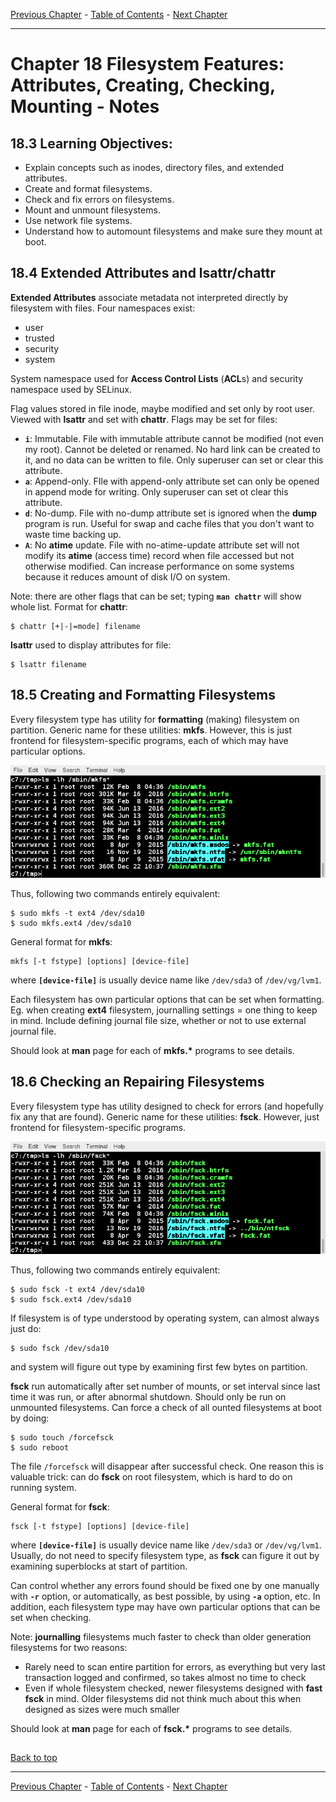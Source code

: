 [Previous Chapter](../Ch17-diskpartitioning/notes_Ch17.md) - [Table of Contents](../README.md#table-of-contents) - [Next Chapter](../Ch19-fsfeatures2/notes_Ch19.md)

---

# Chapter 18 Filesystem Features: Attributes, Creating, Checking, Mounting - Notes

## 18.3 Learning Objectives:
- Explain concepts such as inodes, directory files, and extended attributes.
- Create and format filesystems.
- Check and fix errors on filesystems.
- Mount and unmount filesystems.
- Use network file systems.
- Understand how to automount filesystems and make sure they mount at boot.


## 18.4 Extended Attributes and lsattr/chattr
**Extended Attributes** associate metadata not interpreted directly by filesystem with files. Four namespaces exist:
- user
- trusted
- security
- system

System namespace used for **Access Control Lists** (<strong>ACL</strong>s) and security namespace used by SELinux.

Flag values stored in file inode, maybe modified and set only by root user. Viewed with **lsattr** and set with **chattr**. Flags may be set for files:
- **`i`**: Immutable. File with immutable attribute cannot be modified (not even my root). Cannot be deleted or renamed. No hard link can be created to it, and no data can be written to file. Only superuser can set or clear this attribute.
- **`a`**: Append-only. FIle with append-only attribute set can only be opened in append mode for writing. Only superuser can set ot clear this attribute.
- **`d`**: No-dump. File with no-dump attribute set is ignored when the **dump** program is run. Useful for swap and cache files that you don't want to waste time backing up.
- **`A`**: No **atime** update. File with no-atime-update attribute set will not modify its **atime** (access time) record when file accessed but not otherwise modified. Can increase performance on some systems because it reduces amount of disk I/O on system.

Note: there are other flags that can be set; typing **`man chattr`** will show whole list. Format for **chattr**:
```shell
$ chattr [+|-|=mode] filename
```
**lsattr** used to display attributes for file:
```shell
$ lsattr filename
```

## 18.5 Creating and Formatting Filesystems
Every filesystem type has utility for **formatting** (making) filesystem on partition. Generic name for these utilities: **mkfs**. However, this is just frontend for filesystem-specific programs, each of which may have particular options.

![mkfs](/images/mkfs.png)

Thus, following two commands entirely equivalent:
```shell
$ sudo mkfs -t ext4 /dev/sda10
$ sudo mkfs.ext4 /dev/sda10
```
General format for **mkfs**:
```shell
mkfs [-t fstype] [options] [device-file]
```
where **`[device-file]`** is usually device name like `/dev/sda3` of `/dev/vg/lvm1`.

Each filesystem has own particular options that can be set when formatting. Eg. when creating **ext4** filesystem, journalling settings = one thing to keep in mind. Include defining journal file size, whether or not to use external journal file.

Should look at **man** page for each of **mkfs.\*** programs to see details.


## 18.6 Checking an Repairing Filesystems
Every filesystem type has utility designed to check for errors (and hopefully fix any that are found). Generic name for these utilities: **fsck**. However, just frontend for filesystem-specific programs.

![fsck](/images/fsck.png)

Thus, following two commands entirely equivalent:
```shell
$ sudo fsck -t ext4 /dev/sda10
$ sudo fsck.ext4 /dev/sda10
```
If filesystem is of type understood by operating system, can almost always just do:
```shell
$ sudo fsck /dev/sda10
```
and system will figure out type by examining first few bytes on partition.

**fsck** run automatically after set number of mounts, or set interval since last time it was run, or after abnormal shutdown. Should only be run on unmounted filesystems. Can force a check of all ounted filesystems at boot by doing:
```shell
$ sudo touch /forcefsck
$ sudo reboot
```
The file `/forcefsck` will disappear after successful check. One reason this is valuable trick: can do **fsck** on root filesystem, which is hard to do on running system.

General format for **fsck**:
```shell
fsck [-t fstype] [options] [device-file]
```
where **`[device-file]`** is usually device name like `/dev/sda3` or `/dev/vg/lvm1`. Usually, do not need to specify filesystem type, as **fsck** can figure it out by examining superblocks at start of partition.

Can control whether any errors found should be fixed one by one manually with **`-r`** option, or automatically, as best possible, by using **`-a`** option, etc. In addition, each filesystem type may have own particular options that can be set when checking.

Note: **journalling** filesystems much faster to check than older generation filesystems for two reasons:
- Rarely need to scan entire partition for errors, as everything but very last transaction logged and confirmed, so takes almost no time to check
- Even if whole filesystem checked, newer filesystems designed with **fast fsck** in mind. Older filesystems did not think much about this when designed as sizes were much smaller

Should look at **man** page for each of **fsck.\*** programs to see details.


##

[Back to top](#)

---

[Previous Chapter](../Ch17-diskpartitioning/notes_Ch17.md) - [Table of Contents](../README.md#table-of-contents) - [Next Chapter](../Ch19-fsfeatures2/notes_Ch19.md)
